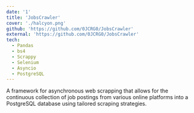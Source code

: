 ```yaml
---
date: '1'
title: 'JobsCrawler'
cover: './halcyon.png'
github: 'https://github.com/0JCRG0/JobsCrawler'
external: 'https://github.com/0JCRG0/JobsCrawler'
tech:
  - Pandas
  - bs4
  - Scrappy
  - Selenium
  - Asyncio
  - PostgreSQL
---
```


A framework for asynchronous web scrapping that allows for the continuous collection of job postings from various online platforms into a PostgreSQL database using tailored scraping strategies.
